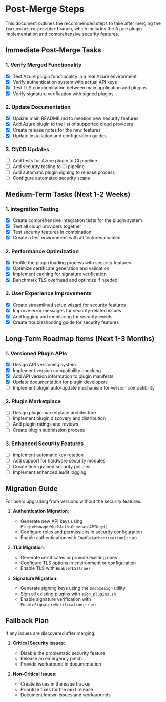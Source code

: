 # Post-Merge Steps

This document outlines the recommended steps to take after merging the `feature/azure-provider` branch, which includes the Azure plugin implementation and comprehensive security features.

## Immediate Post-Merge Tasks

### 1. Verify Merged Functionality

- [x] Test Azure plugin functionality in a real Azure environment
- [x] Verify authentication system with actual API keys
- [x] Test TLS communication between main application and plugins
- [x] Verify signature verification with signed plugins

### 2. Update Documentation

- [x] Update main README.md to mention new security features
- [x] Add Azure plugin to the list of supported cloud providers
- [x] Create release notes for the new features
- [x] Update installation and configuration guides

### 3. CI/CD Updates

- [ ] Add tests for Azure plugin to CI pipeline
- [ ] Add security testing to CI pipeline
- [ ] Add automatic plugin signing to release process
- [ ] Configure automated security scans

## Medium-Term Tasks (Next 1-2 Weeks)

### 1. Integration Testing

- [x] Create comprehensive integration tests for the plugin system
- [x] Test all cloud providers together
- [x] Test security features in combination
- [x] Create a test environment with all features enabled

### 2. Performance Optimization

- [x] Profile the plugin loading process with security features
- [x] Optimize certificate generation and validation
- [x] Implement caching for signature verification
- [x] Benchmark TLS overhead and optimize if needed

### 3. User Experience Improvements

- [x] Create streamlined setup wizard for security features
- [x] Improve error messages for security-related issues
- [x] Add logging and monitoring for security events
- [x] Create troubleshooting guide for security features

## Long-Term Roadmap Items (Next 1-3 Months)

### 1. Versioned Plugin APIs

- [x] Design API versioning system
- [x] Implement version compatibility checking
- [x] Add API version information to plugin manifests
- [x] Update documentation for plugin developers
- [ ] Implement plugin auto-update mechanism for version compatibility

### 2. Plugin Marketplace

- [ ] Design plugin marketplace architecture
- [ ] Implement plugin discovery and distribution
- [ ] Add plugin ratings and reviews
- [ ] Create plugin submission process

### 3. Enhanced Security Features

- [ ] Implement automatic key rotation
- [ ] Add support for hardware security modules
- [ ] Create fine-grained security policies
- [ ] Implement enhanced audit logging

## Migration Guide

For users upgrading from versions without the security features:

1. **Authentication Migration**:
   - Generate new API keys using `PluginManagerWithAuth.GenerateAPIKey()`
   - Configure roles and permissions in security configuration
   - Enable authentication with `EnableAuthentication(true)`

2. **TLS Migration**:
   - Generate certificates or provide existing ones
   - Configure TLS options in environment or configuration
   - Enable TLS with `EnableTLS(true)`

3. **Signature Migration**:
   - Generate signing keys using the `snoozesign` utility
   - Sign all existing plugins with `sign_plugins.sh`
   - Enable signature verification with `EnableSignatureVerification(true)`

## Fallback Plan

If any issues are discovered after merging:

1. **Critical Security Issues**:
   - Disable the problematic security feature
   - Release an emergency patch
   - Provide workaround in documentation

2. **Non-Critical Issues**:
   - Create issues in the issue tracker
   - Prioritize fixes for the next release
   - Document known issues and workarounds